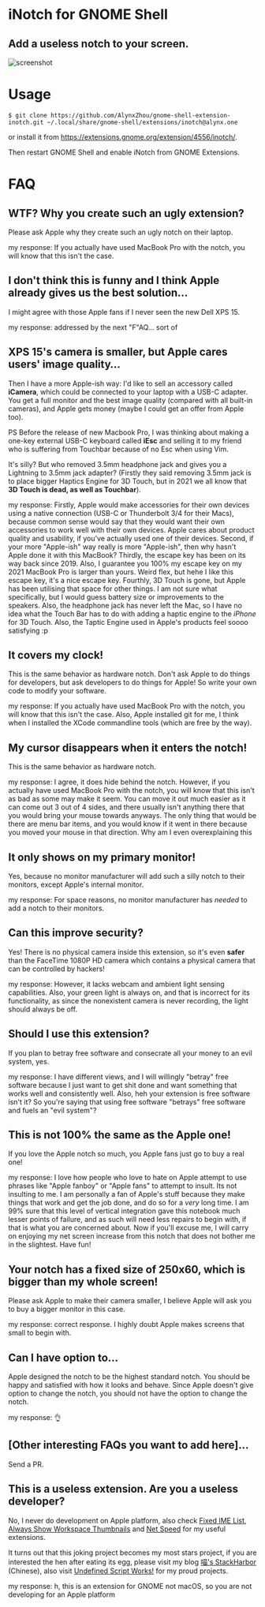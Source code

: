 iNotch for GNOME Shell
======================

Add a useless notch to your screen.
-----------------------------------

![screenshot](./screenshot.png)

# Usage

```
$ git clone https://github.com/AlynxZhou/gnome-shell-extension-inotch.git ~/.local/share/gnome-shell/extensions/inotch@alynx.one
```

or install it from <https://extensions.gnome.org/extension/4556/inotch/>.

Then restart GNOME Shell and enable iNotch from GNOME Extensions.

# FAQ

## WTF? Why you create such an ugly extension?

Please ask Apple why they create such an ugly notch on their laptop.

my response: If you actually have used MacBook Pro with the notch, you will know that this isn't the case.

## I don't think this is funny and I think Apple already gives us the best solution…

I might agree with those Apple fans if I never seen the new Dell XPS 15.

my response: addressed by the next "F"AQ... sort of

## XPS 15's camera is smaller, but Apple cares users' image quality…

Then I have a more Apple-ish way: I'd like to sell an accessory called **iCamera**, which could be connected to your laptop with a USB-C adapter. You get a full monitor and the best image quality (compared with all built-in cameras), and Apple gets money (maybe I could get an offer from Apple too).

PS Before the release of new Macbook Pro, I was thinking about making a one-key external USB-C keyboard called **iEsc** and selling it to my friend who is suffering from Touchbar because of no Esc when using Vim.

It's silly? But who removed 3.5mm headphone jack and gives you a Lightning to 3.5mm jack adapter? (Firstly they said removing 3.5mm jack is to place bigger Haptics Engine for 3D Touch, but in 2021 we all know that **3D Touch is dead, as well as Touchbar**).

my response: Firstly, Apple would make accessories for their own devices using a native connection (USB-C or Thunderbolt 3/4 for their Macs), because common sense would say that they would want their own accessories to work well with their own devices. Apple cares about product quality and usability, if you've actually used one of their devices. Second, if your more "Apple-ish" way really is more "Apple-ish", then why hasn't Apple done it with this MacBook? Thirdly, the escape key has been on its way back since 2019. Also, I guarantee you 100% my escape key on my 2021 MacBook Pro is larger than yours. Weird flex, but hehe I like this escape key, it's a nice escape key. Fourthly, 3D Touch is gone, but Apple has been utilising that space for other things. I am not sure what specifically, but I would guess battery size or improvements to the speakers. Also, the headphone jack has never left the Mac, so I have no idea what the Touch Bar has to do with adding a haptic engine to the _iPhone_ for 3D Touch. Also, the Taptic Engine used in Apple's products feel soooo satisfying :p

## It covers my clock!

This is the same behavior as hardware notch. Don't ask Apple to do things for developers, but ask developers to do things for Apple! So write your own code to modify your software.

my response: If you actually have used MacBook Pro with the notch, you will know that this isn't the case. Also, Apple installed git for me, I think when I installed the XCode commandline tools (which are free by the way).

## My cursor disappears when it enters the notch!

This is the same behavior as hardware notch.

my response: I agree, it does hide behind the notch. However, if you actually have used MacBook Pro with the notch, you will know that this isn't as bad as some may make it seem. You can move it out much easier as it can come out 3 out of 4 sides, and there usually isn't anything there that you would bring your mouse towards anyways. The only thing that would be there are menu bar items, and you would know if it went in there because you moved your mouse in that direction. Why am I even overexplaining this

## It only shows on my primary monitor!

Yes, because no monitor manufacturer will add such a silly notch to their monitors, except Apple's internal monitor.

my response: For space reasons, no monitor manufacturer has _needed_ to add a notch to their monitors.

## Can this improve security?

Yes! There is no physical camera inside this extension, so it's even **safer** than the FaceTime 1080P HD camera which contains a physical camera that can be controlled by hackers!

my response: However, it lacks webcam and ambient light sensing capabilities. Also, your green light is always on, and that is incorrect for its functionality, as since the nonexistent camera is never recording, the light should always be off.

## Should I use this extension?

If you plan to betray free software and consecrate all your money to an evil system, yes.

my response: I have different views, and I will willingly "betray" free software because I just want to get shit done and want something that works well and consistently well. Also, heh your extension is free software isn't it? So you're saying that using free software "betrays" free software and fuels an "evil system"?

## This is not 100% the same as the Apple one!

If you love the Apple notch so much, you Apple fans just go to buy a real one!

my response: I love how people who love to hate on Apple attempt to use phrases like "Apple fanboy" or "Apple fans" to attempt to insult. Its not insulting to me. I am personally a fan of Apple's stuff because they make things that work and get the job done, and do so for a _very_ long time. I am 99% sure that this level of vertical integration gave this notebook much lesser points of failure, and as such will need less repairs to begin with, if that is what you are concerned about. Now if you'll excuse me, I will carry on enjoying my net screen increase from this notch that does not bother me in the slightest. Have fun!

## Your notch has a fixed size of 250x60, which is bigger than my whole screen!

Please ask Apple to make their camera smaller, I believe Apple will ask you to buy a bigger monitor in this case.

my response: correct response. I highly doubt Apple makes screens that small to begin with.

## Can I have option to...

Apple designed the notch to be the highest standard notch. You should be happy and satisfied with how it looks and behave. Since Apple doesn't give option to change the notch, you should not have the option to change the notch.

my response: 👌

## [Other interesting FAQs you want to add here]…

Send a PR.

## This is a useless extension. Are you a useless developer?

No, I never do development on Apple platform, also check [Fixed IME List](https://github.com/AlynxZhou/gnome-shell-extension-fixed-ime-list/), [Always Show Workspace Thumbnails](https://github.com/AlynxZhou/gnome-shell-extension-always-show-workspace-thumbnails/) and [Net Speed](https://github.com/AlynxZhou/gnome-shell-extension-net-speed/) for my useful extensions.

It turns out that this joking project becomes my most stars project, if you are interested the hen after eating its egg, please visit my blog [喵's StackHarbor](https://sh.alynx.one/) (Chinese), also visit [Undefined Script Works!](https://sh.alynx.one/Undefined-Script-Works/) for my proud projects.

my response: h, this is an extension for GNOME not macOS, so you are not developing for an Apple platform
